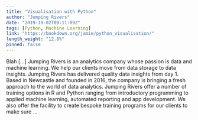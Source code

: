 ```yaml
---
title: "Visualisation with Python"
author: "Jumping Rivers"
date: "2019-10-02T09:11:09Z"
tags: [Python, Machine Learning]
link: "https://bookdown.org/jamie/python_visualisation/"
length_weight: "12.8%"
pinned: false
---
```


Blah [...] Jumping Rivers is an analytics company whose passion is data and machine learning. We help our clients move from data storage to data insights. Jumping Rivers has delivered quality data insights from day 1. Based in Newcastle and founded in 2016, the company is bringing a fresh approach to the world of data analytics. Jumping Rivers offer a number of training options in R and Python ranging from introductory programming to applied machine learning, automated reporting and app development. We also offer the facility to create bespoke training programs for our clients to make sure ...
